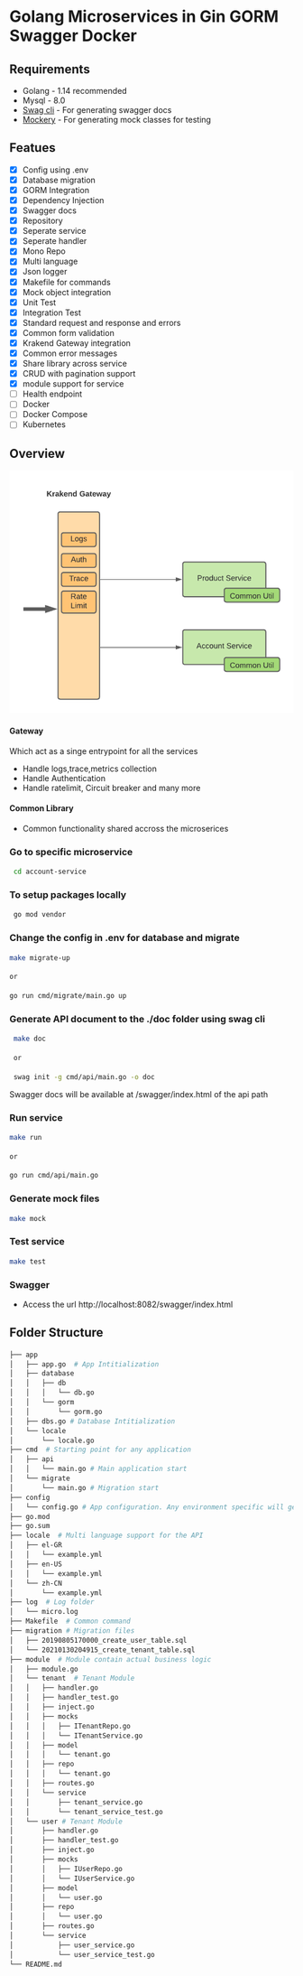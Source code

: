 # Golang Microservices in Gin GORM Swagger Docker

## Requirements

* Golang - 1.14 recommended
* Mysql - 8.0  
* [Swag cli](https://github.com/swaggo/swag)  - For generating swagger docs
* [Mockery](https://github.com/vektra/mockery) - For generating mock classes for testing

## Featues

- [x] Config using .env
- [x] Database migration 
- [x] GORM Integration
- [x] Dependency Injection
- [x] Swagger docs
- [x] Repository
- [x] Seperate service
- [x] Seperate handler
- [x] Mono Repo
- [x] Multi language
- [x] Json logger
- [x] Makefile for commands
- [x] Mock object integration 
- [x] Unit Test
- [x] Integration Test
- [x] Standard request and response and errors
- [x] Common form validation 
- [x] Krakend Gateway integration
- [x] Common error messages
- [x] Share library across service
- [x] CRUD with pagination support
- [x] module support for service
- [ ] Health endpoint
- [ ] Docker
- [ ] Docker Compose
- [ ] Kubernetes

## Overview

![image Architecture](https://raw.githubusercontent.com/krishnarajvr/microservice-mono-gin-gorm/master/assets/golang-monorepo.png) 

#### Gateway
Which act as a singe entrypoint for all the services
- Handle logs,trace,metrics collection
- Handle Authentication
- Handle ratelimit, Circuit breaker and many more

#### Common Library
- Common functionality shared accross the microserices

###  Go to specific microservice
```sh
 cd account-service
```

###  To setup packages locally
```sh
 go mod vendor
```


### Change the config in .env for database and migrate

```sh
make migrate-up

or

go run cmd/migrate/main.go up
```

###  Generate API document to the ./doc folder using <strong>swag cli</strong>
```sh
 make doc
 
 or
 
 swag init -g cmd/api/main.go -o doc
```

Swagger docs will be available at /swagger/index.html of the api path

###  Run service
```sh
make run 

or 

go run cmd/api/main.go
```

###  Generate mock files
```sh
make mock 
```

###  Test service
```sh
make test 
```

### Swagger

- Access the url http://localhost:8082/swagger/index.html

## Folder Structure

```sh
├── app
│   ├── app.go  # App Intitialization
│   ├── database
│   │   ├── db
│   │   │   └── db.go
│   │   └── gorm
│   │       └── gorm.go
│   ├── dbs.go # Database Intitialization
│   └── locale
│       └── locale.go
├── cmd  # Starting point for any application
│   ├── api
│   │   └── main.go # Main application start
│   └── migrate
│       └── main.go # Migration start
├── config
│   └── config.go # App configuration. Any environment specific will get from .env
├── go.mod
├── go.sum
├── locale  # Multi language support for the API
│   ├── el-GR
│   │   └── example.yml
│   ├── en-US
│   │   └── example.yml
│   └── zh-CN
│       └── example.yml
├── log  # Log folder
│   └── micro.log
├── Makefile  # Common command 
├── migration # Migration files
│   ├── 20190805170000_create_user_table.sql
│   └── 20210130204915_create_tenant_table.sql
├── module  # Module contain actual business logic
│   ├── module.go
│   └── tenant  # Tenant Module
│   │   ├── handler.go
│   │   ├── handler_test.go
│   │   ├── inject.go
│   │   ├── mocks
│   │   │   ├── ITenantRepo.go
│   │   │   └── ITenantService.go
│   │   ├── model
│   │   │   └── tenant.go
│   │   ├── repo
│   │   │   └── tenant.go
│   │   ├── routes.go
│   │   └── service
│   │       ├── tenant_service.go
│   │       └── tenant_service_test.go
│   └── user # Tenant Module
│       ├── handler.go
│       ├── handler_test.go
│       ├── inject.go
│       ├── mocks
│       │   ├── IUserRepo.go
│       │   └── IUserService.go
│       ├── model
│       │   └── user.go
│       ├── repo
│       │   └── user.go
│       ├── routes.go
│       └── service
│           ├── user_service.go
│           └── user_service_test.go
└── README.md
```
